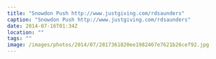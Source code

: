 ```yaml
---
title: "Snowdon Push http://www.justgiving.com/rdsaunders"
caption: "Snowdon Push http://www.justgiving.com/rdsaunders"
date: 2014-07-16T01:34Z
location: ""
tags: ""
image: /images/photos/2014/07/2817361820ee1982467e7621b26cef92.jpg
---
```

